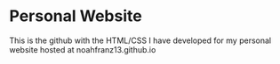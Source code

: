 # Personal Website

This is the github with the HTML/CSS I have developed for my personal website hosted at noahfranz13.github.io